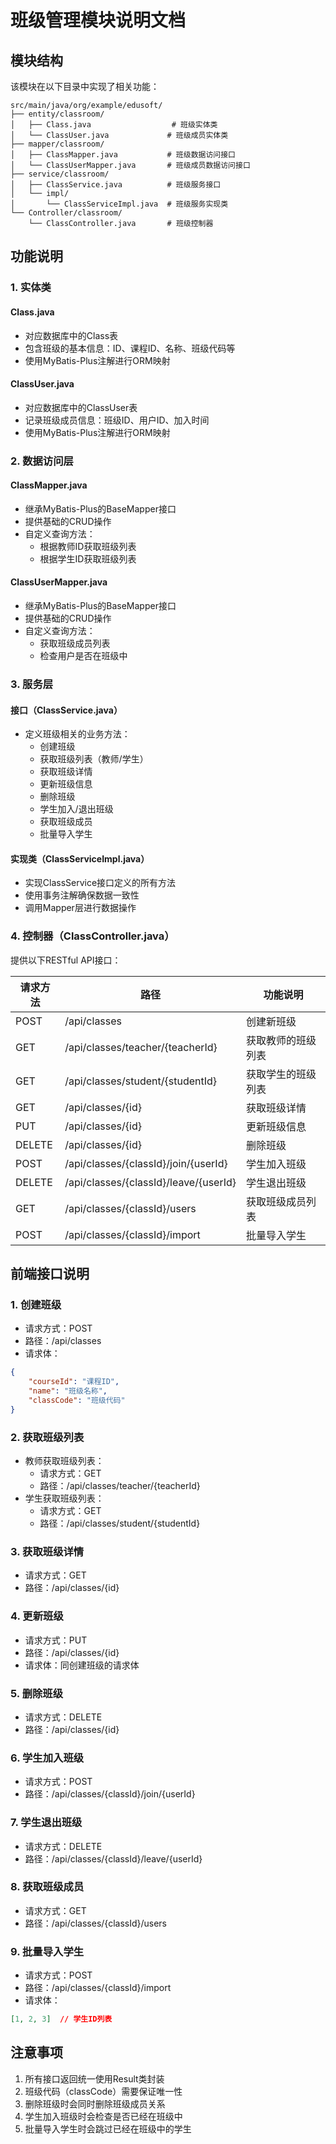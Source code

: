 # 班级管理模块说明文档

## 模块结构

该模块在以下目录中实现了相关功能：

```
src/main/java/org/example/edusoft/
├── entity/classroom/
│   ├── Class.java                  # 班级实体类
│   └── ClassUser.java             # 班级成员实体类
├── mapper/classroom/
│   ├── ClassMapper.java           # 班级数据访问接口
│   └── ClassUserMapper.java       # 班级成员数据访问接口
├── service/classroom/
│   ├── ClassService.java          # 班级服务接口
│   └── impl/
│       └── ClassServiceImpl.java  # 班级服务实现类
└── Controller/classroom/
    └── ClassController.java       # 班级控制器
```

## 功能说明

### 1. 实体类
#### Class.java
- 对应数据库中的Class表
- 包含班级的基本信息：ID、课程ID、名称、班级代码等
- 使用MyBatis-Plus注解进行ORM映射

#### ClassUser.java
- 对应数据库中的ClassUser表
- 记录班级成员信息：班级ID、用户ID、加入时间
- 使用MyBatis-Plus注解进行ORM映射

### 2. 数据访问层
#### ClassMapper.java
- 继承MyBatis-Plus的BaseMapper接口
- 提供基础的CRUD操作
- 自定义查询方法：
  - 根据教师ID获取班级列表
  - 根据学生ID获取班级列表

#### ClassUserMapper.java
- 继承MyBatis-Plus的BaseMapper接口
- 提供基础的CRUD操作
- 自定义查询方法：
  - 获取班级成员列表
  - 检查用户是否在班级中

### 3. 服务层
#### 接口（ClassService.java）
- 定义班级相关的业务方法：
  - 创建班级
  - 获取班级列表（教师/学生）
  - 获取班级详情
  - 更新班级信息
  - 删除班级
  - 学生加入/退出班级
  - 获取班级成员
  - 批量导入学生

#### 实现类（ClassServiceImpl.java）
- 实现ClassService接口定义的所有方法
- 使用事务注解确保数据一致性
- 调用Mapper层进行数据操作

### 4. 控制器（ClassController.java）
提供以下RESTful API接口：

| 请求方法 | 路径 | 功能说明 |
|---------|------|---------|
| POST | /api/classes | 创建新班级 |
| GET | /api/classes/teacher/{teacherId} | 获取教师的班级列表 |
| GET | /api/classes/student/{studentId} | 获取学生的班级列表 |
| GET | /api/classes/{id} | 获取班级详情 |
| PUT | /api/classes/{id} | 更新班级信息 |
| DELETE | /api/classes/{id} | 删除班级 |
| POST | /api/classes/{classId}/join/{userId} | 学生加入班级 |
| DELETE | /api/classes/{classId}/leave/{userId} | 学生退出班级 |
| GET | /api/classes/{classId}/users | 获取班级成员列表 |
| POST | /api/classes/{classId}/import | 批量导入学生 |

## 前端接口说明

### 1. 创建班级
- 请求方式：POST
- 路径：/api/classes
- 请求体：
```json
{
    "courseId": "课程ID",
    "name": "班级名称",
    "classCode": "班级代码"
}
```

### 2. 获取班级列表
- 教师获取班级列表：
  - 请求方式：GET
  - 路径：/api/classes/teacher/{teacherId}
- 学生获取班级列表：
  - 请求方式：GET
  - 路径：/api/classes/student/{studentId}

### 3. 获取班级详情
- 请求方式：GET
- 路径：/api/classes/{id}

### 4. 更新班级
- 请求方式：PUT
- 路径：/api/classes/{id}
- 请求体：同创建班级的请求体

### 5. 删除班级
- 请求方式：DELETE
- 路径：/api/classes/{id}

### 6. 学生加入班级
- 请求方式：POST
- 路径：/api/classes/{classId}/join/{userId}

### 7. 学生退出班级
- 请求方式：DELETE
- 路径：/api/classes/{classId}/leave/{userId}

### 8. 获取班级成员
- 请求方式：GET
- 路径：/api/classes/{classId}/users

### 9. 批量导入学生
- 请求方式：POST
- 路径：/api/classes/{classId}/import
- 请求体：
```json
[1, 2, 3]  // 学生ID列表
```

## 注意事项

1. 所有接口返回统一使用Result类封装
2. 班级代码（classCode）需要保证唯一性
3. 删除班级时会同时删除班级成员关系
4. 学生加入班级时会检查是否已经在班级中
5. 批量导入学生时会跳过已经在班级中的学生 